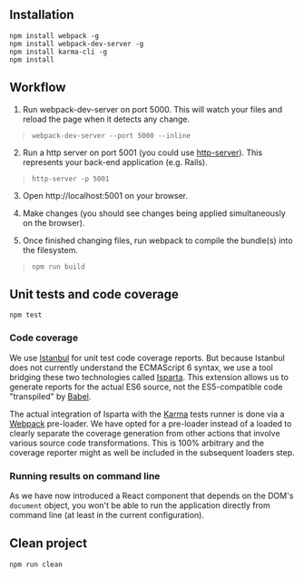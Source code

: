 ## Installation
```
npm install webpack -g
npm install webpack-dev-server -g
npm install karma-cli -g
npm install
```

## Workflow
1. Run webpack-dev-server on port 5000. This will watch your files and reload the page when it detects any change.
>```
>webpack-dev-server --port 5000 --inline
>```  

2. Run a http server on port 5001 (you could use [http-server](https://www.npmjs.com/package/http-server)). This represents your back-end application (e.g. Rails).
>```
>http-server -p 5001
>```

3. Open http://localhost:5001 on your browser.

4. Make changes (you should see changes being applied simultaneously on the browser). 

5. Once finished changing files, run webpack to compile the bundle(s) into the filesystem.
>```
>npm run build
>```

## Unit tests and code coverage
```
npm test
```

### Code coverage
We use [Istanbul](http://istanbul-js.org/) for unit test code coverage reports.
But because Istanbul does not currently understand the ECMAScript 6 syntax, we
use a tool bridging these two technologies called [Isparta](https://github.com/douglasduteil/isparta).
This extension allows us to generate reports for the actual ES6 source, not the
ES5-compatible code "transpiled" by [Babel](http://babeljs.io).

The actual integration of Isparta with the [Karma](http://karma-runner.github.io/0.13/index.html)
tests runner is done via a [Webpack](http://webpack.github.io) pre-loader. We
have opted for a pre-loader instead of a loaded to clearly separate the coverage
generation from other actions that involve various source code transformations.
This is 100% arbitrary and the coverage reporter might as well be included in
the subsequent loaders step.

### Running results on command line
As we have now introduced a React component that depends on the DOM's
`document` object, you won't be able to run the application directly
from command line (at least in the current configuration).

## Clean project
```
npm run clean
```
